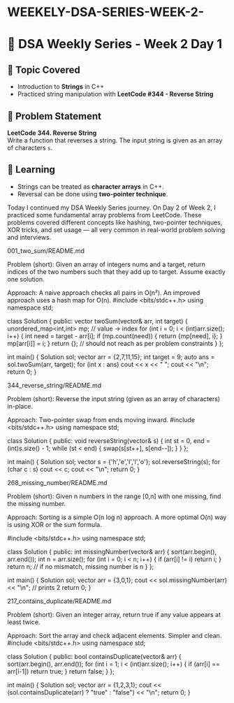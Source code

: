 # WEEKELY-DSA-SERIES-WEEK-2-

# 📘 DSA Weekly Series - Week 2 Day 1

## 🔹 Topic Covered
- Introduction to **Strings** in C++
- Practiced string manipulation with **LeetCode #344 - Reverse String**

## 🚀 Problem Statement
**LeetCode 344. Reverse String**  
Write a function that reverses a string. The input string is given as an array of characters `s`.


## 📝 Learning
- Strings can be treated as **character arrays** in C++.
- Reversal can be done using **two-pointer technique**.


Today I continued my DSA Weekly Series journey. On Day 2 of Week 2, I practiced some fundamental array problems from LeetCode. These problems covered different concepts like hashing, two-pointer techniques, XOR tricks, and set usage — all very common in real-world problem solving and interviews.

001_two_sum/README.md

Problem (short): Given an array of integers nums and a target, return indices of the two numbers such that they add up to target. Assume exactly one solution.

Approach: A naive approach checks all pairs in O(n²). An improved approach uses a hash map for O(n).
#include <bits/stdc++.h>
using namespace std;


class Solution {
public:
vector<int> twoSum(vector<int>& arr, int target) {
unordered_map<int,int> mp; // value -> index
for (int i = 0; i < (int)arr.size(); i++) {
int need = target - arr[i];
if (mp.count(need)) {
return {mp[need], i};
}
mp[arr[i]] = i;
}
return {}; // should not reach as per problem constraints
}
};


int main() {
Solution sol;
vector<int> arr = {2,7,11,15};
int target = 9;
auto ans = sol.twoSum(arr, target);
for (int x : ans) cout << x << " ";
cout << "\n";
return 0;
}


344_reverse_string/README.md

Problem (short): Reverse the input string (given as an array of characters) in-place.

Approach: Two-pointer swap from ends moving inward.
#include <bits/stdc++.h>
using namespace std;


class Solution {
public:
void reverseString(vector<char>& s) {
int st = 0, end = (int)s.size() - 1;
while (st < end) {
swap(s[st++], s[end--]);
}
}
};


int main() {
Solution sol;
vector<char> s = {'h','e','l','l','o'};
sol.reverseString(s);
for (char c : s) cout << c;
cout << "\n";
return 0;
}

268_missing_number/README.md

Problem (short): Given n numbers in the range [0,n] with one missing, find the missing number.

Approach: Sorting is a simple O(n log n) approach. A more optimal O(n) way is using XOR or the sum formula.

#include <bits/stdc++.h>
using namespace std;


class Solution {
public:
int missingNumber(vector<int>& arr) {
sort(arr.begin(), arr.end());
int n = arr.size();
for (int i = 0; i < n; i++) {
if (arr[i] != i) return i;
}
return n; // if no mismatch, missing number is n
}
};


int main() {
Solution sol;
vector<int> arr = {3,0,1};
cout << sol.missingNumber(arr) << "\n"; // prints 2
return 0;
}

217_contains_duplicate/README.md

Problem (short): Given an integer array, return true if any value appears at least twice.

Approach: Sort the array and check adjacent elements. Simpler and clean.
#include <bits/stdc++.h>
using namespace std;


class Solution {
public:
bool containsDuplicate(vector<int>& arr) {
sort(arr.begin(), arr.end());
for (int i = 1; i < (int)arr.size(); i++) {
if (arr[i] == arr[i-1]) return true;
}
return false;
}
};


int main() {
Solution sol;
vector<int> arr = {1,2,3,1};
cout << (sol.containsDuplicate(arr) ? "true" : "false") << "\n";
return 0;
}

        
    
